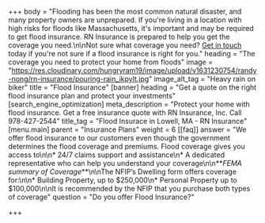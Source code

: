 +++
body = "Flooding has been the most common natural disaster, and many property owners are unprepared. If you're living in a location with high risks for floods like Massachusetts, it's important and may be required to get flood insurance. RN Insurance is prepared to help you get the coverage you need.\n\nNot sure what coverage you need? [Get in touch](tel:978-427-2544) today if you're not sure if a flood insurance is right for you."
heading = "The coverage you need to protect your home from floods"
image = "https://res.cloudinary.com/hungryram19/image/upload/v1631230754/randy-nong/rn-insurance/pouring-rain_ikpylt.jpg"
image_alt_tag = "Heavy rain on biker"
title = "Flood Insurance"
[banner]
heading = "Get a quote on the right flood insurance plan and protect your investments"
[search_engine_optimization]
meta_description = "Protect your home with flood insurance. Get a free insurance quote with RN Insurance, Inc. Call 978-427-2544"
title_tag = "Flood Insurace in Lowell, MA - RN Insurance"
[menu.main]
parent = "Insurance Plans"
weight = 6
[[faq]]
answer = "We offer flood insurance to our customers even though the government determines the flood coverage and premiums. Flood coverage gives you access to\n\n* 24/7 claims support and assistance\n* A dedicated representative who can help you understand your coverage\n\n**_FEMA summary of Coverage_**\n\nThe NFIP’s Dwelling form offers coverage for:\n\n* Building Property, up to $250,000\n* Personal Property up to $100,000\n\nIt is recommended by the NFIP that you purchase both types of coverage"
question = "Do you offer Flood Insurance?"

+++
